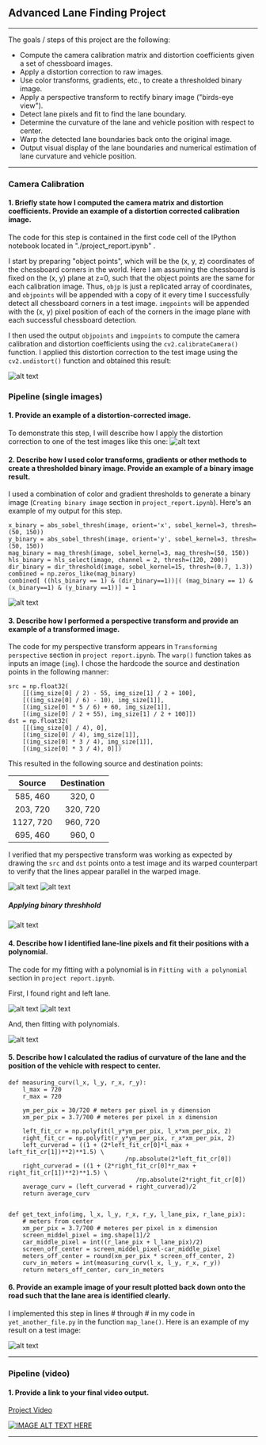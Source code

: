 ## Advanced Lane Finding Project

---


The goals / steps of this project are the following:

* Compute the camera calibration matrix and distortion coefficients given a set of chessboard images.
* Apply a distortion correction to raw images.
* Use color transforms, gradients, etc., to create a thresholded binary image.
* Apply a perspective transform to rectify binary image ("birds-eye view").
* Detect lane pixels and fit to find the lane boundary.
* Determine the curvature of the lane and vehicle position with respect to center.
* Warp the detected lane boundaries back onto the original image.
* Output visual display of the lane boundaries and numerical estimation of lane curvature and vehicle position.

[//]: # (Image References)

[image1]: ./examples/undistort_output.png "Undistorted"
[image2]: ./examples/undistort_img.png "Road Transformed"
[image3]: ./examples/binary_img.png "Binary Example"
[image4]: ./examples/before_warp.png "Warp Example 1"
[image5]: ./examples/warped_color.png "Warp Example 2"
[image6]: ./examples/binary_warped.png "Warp Example 3"
[image7]: ./examples/find_lane.png "Two lanes"
[image8]: ./examples/right_left.png "Right and Left lanes"
[image9]: ./examples/poly_fit.png  "Poly fit"
[image10]: ./examples/result1.png "Result 1"
[video1]: ./project_video.mp4 "Video"

---

### Camera Calibration

#### 1. Briefly state how I computed the camera matrix and distortion coefficients. Provide an example of a distortion corrected calibration image.

The code for this step is contained in the first code cell of the IPython notebook located in "./project_report.ipynb" .  

I start by preparing "object points", which will be the (x, y, z) coordinates of the chessboard corners in the world. Here I am assuming the chessboard is fixed on the (x, y) plane at z=0, such that the object points are the same for each calibration image.  Thus, `objp` is just a replicated array of coordinates, and `objpoints` will be appended with a copy of it every time I successfully detect all chessboard corners in a test image.  `imgpoints` will be appended with the (x, y) pixel position of each of the corners in the image plane with each successful chessboard detection.  

I then used the output `objpoints` and `imgpoints` to compute the camera calibration and distortion coefficients using the `cv2.calibrateCamera()` function.  I applied this distortion correction to the test image using the `cv2.undistort()` function and obtained this result: 

![alt text][image1]

### Pipeline (single images)

#### 1. Provide an example of a distortion-corrected image.
To demonstrate this step, I will describe how I apply the distortion correction to one of the test images like this one:
![alt text][image2]
#### 2. Describe how I used color transforms, gradients or other methods to create a thresholded binary image.  Provide an example of a binary image result.
I used a combination of color and gradient thresholds to generate a binary image (`Creating binary image` section in `project_report.ipynb`).  Here's an example of my output for this step. 
```
x_binary = abs_sobel_thresh(image, orient='x', sobel_kernel=3, thresh=(50, 150))
y_binary = abs_sobel_thresh(image, orient='y', sobel_kernel=3, thresh=(50, 150))
mag_binary = mag_thresh(image, sobel_kernel=3, mag_thresh=(50, 150))
hls_binary = hls_select(image, channel = 2, thresh=(120, 200))
dir_binary = dir_threshold(image, sobel_kernel=15, thresh=(0.7, 1.3))
combined = np.zeros_like(mag_binary)
combined[ ((hls_binary == 1) & (dir_binary==1))|( (mag_binary == 1) & (x_binary==1) & (y_binary ==1))] = 1
```

![alt text][image3]

#### 3. Describe how I performed a perspective transform and provide an example of a transformed image.

The code for my perspective transform appears in `Transforming perspective` section in `project report.ipynb`.  The `warp()` function takes as inputs an image (`img`). I chose the hardcode the source and destination points in the following manner:

```
src = np.float32(
    [[(img_size[0] / 2) - 55, img_size[1] / 2 + 100],
    [((img_size[0] / 6) - 10), img_size[1]],
    [(img_size[0] * 5 / 6) + 60, img_size[1]],
    [(img_size[0] / 2 + 55), img_size[1] / 2 + 100]])
dst = np.float32(
    [[(img_size[0] / 4), 0],
    [(img_size[0] / 4), img_size[1]],
    [(img_size[0] * 3 / 4), img_size[1]],
    [(img_size[0] * 3 / 4), 0]])

```
This resulted in the following source and destination points:

| Source        | Destination   | 
|:-------------:|:-------------:| 
| 585, 460      | 320, 0        | 
| 203, 720      | 320, 720      |
| 1127, 720     | 960, 720      |
| 695, 460      | 960, 0        |

I verified that my perspective transform was working as expected by drawing the `src` and `dst` points onto a test image and its warped counterpart to verify that the lines appear parallel in the warped image.

![alt text][image4]
![alt text][image5]

##### Applying binary threshhold

![alt text][image6]

#### 4. Describe how I identified lane-line pixels and fit their positions with a polynomial.

The code for my fitting with a polynomial is in `Fitting with a polynomial` section in `project report.ipynb`. 

First, I found right and left lane.

![alt text][image7]
![alt text][image8]

And, then fitting with polynomials.

![alt text][image9]

#### 5. Describe how I calculated the radius of curvature of the lane and the position of the vehicle with respect to center.

```
def measuring_curv(l_x, l_y, r_x, r_y):
    l_max = 720
    r_max = 720
    
    ym_per_pix = 30/720 # meters per pixel in y dimension
    xm_per_pix = 3.7/700 # meteres per pixel in x dimension

    left_fit_cr = np.polyfit(l_y*ym_per_pix, l_x*xm_per_pix, 2)
    right_fit_cr = np.polyfit(r_y*ym_per_pix, r_x*xm_per_pix, 2)
    left_curverad = ((1 + (2*left_fit_cr[0]*l_max + left_fit_cr[1])**2)**1.5) \
                                 /np.absolute(2*left_fit_cr[0])
    right_curverad = ((1 + (2*right_fit_cr[0]*r_max + right_fit_cr[1])**2)**1.5) \
                                    /np.absolute(2*right_fit_cr[0])
    average_curv = (left_curverad + right_curverad)/2
    return average_curv


def get_text_info(img, l_x, l_y, r_x, r_y, l_lane_pix, r_lane_pix):
    # meters from center
    xm_per_pix = 3.7/700 # meteres per pixel in x dimension
    screen_middel_pixel = img.shape[1]/2
    car_middle_pixel = int((r_lane_pix + l_lane_pix)/2)
    screen_off_center = screen_middel_pixel-car_middle_pixel
    meters_off_center = round(xm_per_pix * screen_off_center, 2)
    curv_in_meters = int(measuring_curv(l_x, l_y, r_x, r_y))
    return meters_off_center, curv_in_meters
```

#### 6. Provide an example image of your result plotted back down onto the road such that the lane area is identified clearly.

I implemented this step in lines # through # in my code in `yet_another_file.py` in the function `map_lane()`.  Here is an example of my result on a test image:

![alt text][image10]

---

### Pipeline (video)

#### 1. Provide a link to your final video output.  

[Project Video](https://www.youtube.com/watch?v=vySgXdDJlrs&feature=youtu.be)

[![IMAGE ALT TEXT HERE](https://img.youtube.com/vi/vySgXdDJlrs/0.jpg)](https://www.youtube.com/watch?v=vySgXdDJlrs)

---

